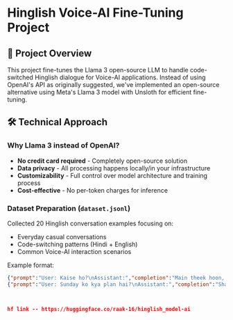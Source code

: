 # Hinglish Voice-AI Fine-Tuning Project

## 📖 Project Overview
This project fine-tunes the Llama 3 open-source LLM to handle code-switched Hinglish dialogue for Voice-AI applications. Instead of using OpenAI's API as originally suggested, we've implemented an open-source alternative using Meta's Llama 3 model with Unsloth for efficient fine-tuning.

## 🛠️ Technical Approach

### Why Llama 3 instead of OpenAI?
- **No credit card required** - Completely open-source solution
- **Data privacy** - All processing happens locally/in your infrastructure
- **Customizability** - Full control over model architecture and training process
- **Cost-effective** - No per-token charges for inference

### Dataset Preparation (`dataset.jsonl`)
Collected 20 Hinglish conversation examples focusing on:
- Everyday casual conversations
- Code-switching patterns (Hindi + English)
- Common Voice-AI interaction scenarios

Example format:
```json
{"prompt":"User: Kaise ho?\nAssistant:","completion":"Main theek hoon, thanks for asking!"}
{"prompt":"User: Sunday ko kya plan hai?\nAssistant:","completion":"Shayad movie dekhne jaun."}



hf link -- https://huggingface.co/raak-16/hinglish_model-ai
